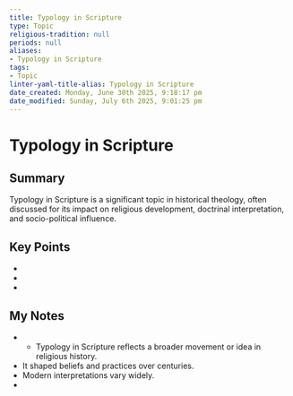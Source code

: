```yaml
---
title: Typology in Scripture
type: Topic
religious-tradition: null
periods: null
aliases:
- Typology in Scripture
tags:
- Topic
linter-yaml-title-alias: Typology in Scripture
date_created: Monday, June 30th 2025, 9:18:17 pm
date_modified: Sunday, July 6th 2025, 9:01:25 pm
---
```


# Typology in Scripture

## Summary
Typology in Scripture is a significant topic in historical theology, often discussed for its impact on religious development, doctrinal interpretation, and socio-political influence.

## Key Points
- 
- 
- 

## My Notes
- - Typology in Scripture reflects a broader movement or idea in religious history.
- It shaped beliefs and practices over centuries.
- Modern interpretations vary widely.
- 